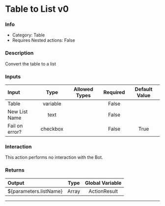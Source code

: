 # Table to List v0

### Info

- Category: Table
- Requires Nested actions: False


### Description
Convert the table to a list


### Inputs

| Input | Type | Allowed Types | Required |  Default Value |
| :--- | :---: | :---: | :---: | :---: |
| Table | variable |  | False |  |
| New List Name | text |  | False |  |
| Fail on error? | checkbox |  | False | True |


### Interaction
This action performs no interaction with the Bot.

### Returns

| Output | Type | Global Variable |
| :--- | :---: | :---: |
| ${parameters.listName} | Array | ActionResult |

---